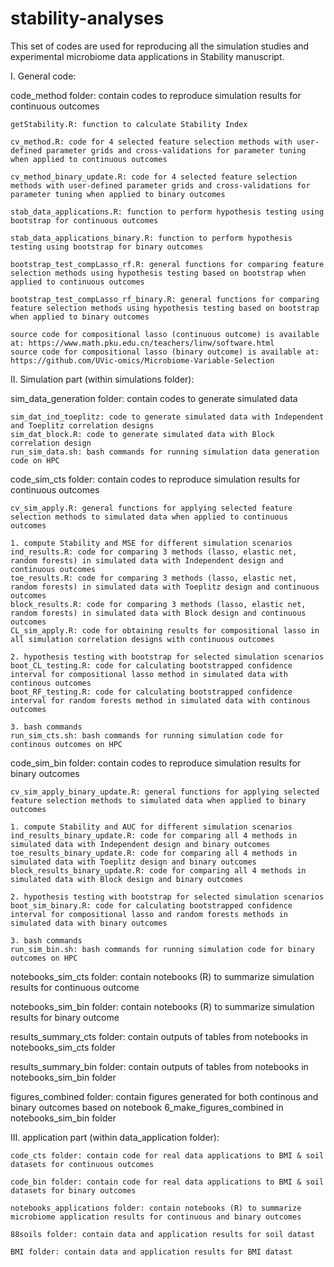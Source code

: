 # stability-analyses
This set of codes are used for reproducing all the simulation studies and experimental microbiome data applications in Stability manuscript.

I. General code:
	
code_method folder: contain codes to reproduce simulation results for continuous outcomes

	getStability.R: function to calculate Stability Index

	cv_method.R: code for 4 selected feature selection methods with user-defined parameter grids and cross-validations for parameter tuning when applied to continuous outcomes

	cv_method_binary_update.R: code for 4 selected feature selection methods with user-defined parameter grids and cross-validations for parameter tuning when applied to binary outcomes

	stab_data_applications.R: function to perform hypothesis testing using bootstrap for continuous outcomes

	stab_data_applications_binary.R: function to perform hypothesis testing using bootstrap for binary outcomes

	bootstrap_test_compLasso_rf.R: general functions for comparing feature selection methods using hypothesis testing based on bootstrap when applied to continuous outcomes

	bootstrap_test_compLasso_rf_binary.R: general functions for comparing feature selection methods using hypothesis testing based on bootstrap when applied to binary outcomes

	source code for compositional lasso (continuous outcome) is available at: https://www.math.pku.edu.cn/teachers/linw/software.html
	source code for compositional lasso (binary outcome) is available at: https://github.com/UVic-omics/Microbiome-Variable-Selection


II. Simulation part (within simulations folder):

sim_data_generation folder: contain codes to generate simulated data

	sim_dat_ind_toeplitz: code to generate simulated data with Independent and Toeplitz correlation designs
	sim_dat_block.R: code to generate simulated data with Block correlation design
	run_sim_data.sh: bash commands for running simulation data generation code on HPC

code_sim_cts folder: contain codes to reproduce simulation results for continuous outcomes 

	cv_sim_apply.R: general functions for applying selected feature selection methods to simulated data when applied to continuous outcomes

	1. compute Stability and MSE for different simulation scenarios
	ind_results.R: code for comparing 3 methods (lasso, elastic net, random forests) in simulated data with Independent design and continuous outcomes
	toe_results.R: code for comparing 3 methods (lasso, elastic net, random forests) in simulated data with Toeplitz design and continuous outcomes
	block_results.R: code for comparing 3 methods (lasso, elastic net, random forests) in simulated data with Block design and continuous outcomes
	CL_sim_apply.R: code for obtaining results for compositional lasso in all simulation correlation designs with continuous outcomes

	2. hypothesis testing with bootstrap for selected simulation scenarios
	boot_CL_testing.R: code for calculating bootstrapped confidence interval for compositional lasso method in simulated data with continous outcomes
	boot_RF_testing.R: code for calculating bootstrapped confidence interval for random forests method in simulated data with continous outcomes

	3. bash commands
	run_sim_cts.sh: bash commands for running simulation code for continous outcomes on HPC


code_sim_bin folder: contain codes to reproduce simulation results for binary outcomes

	cv_sim_apply_binary_update.R: general functions for applying selected feature selection methods to simulated data when applied to binary outcomes

	1. compute Stability and AUC for different simulation scenarios
	ind_results_binary_update.R: code for comparing all 4 methods in simulated data with Independent design and binary outcomes
	toe_results_binary_update.R: code for comparing all 4 methods in simulated data with Toeplitz design and binary outcomes
	block_results_binary_update.R: code for comparing all 4 methods in simulated data with Block design and binary outcomes

	2. hypothesis testing with bootstrap for selected simulation scenarios
	boot_sim_binary.R: code for calculating bootstrapped confidence interval for compositional lasso and random forests methods in simulated data with binary outcomes

	3. bash commands
	run_sim_bin.sh: bash commands for running simulation code for binary outcomes on HPC

notebooks_sim_cts folder: contain notebooks (R) to summarize simulation results for continuous outcome

notebooks_sim_bin folder: contain notebooks (R) to summarize simulation results for binary outcome	

results_summary_cts folder: contain outputs of tables from notebooks in notebooks_sim_cts folder

results_summary_bin folder: contain outputs of tables from notebooks in notebooks_sim_bin folder

figures_combined folder: contain figures generated for both continous and binary outcomes based on notebook 6_make_figures_combined in notebooks_sim_bin folder


III. application part (within data_application folder):

	code_cts folder: contain code for real data applications to BMI & soil datasets for continuous outcomes

	code_bin folder: contain code for real data applications to BMI & soil datasets for binary outcomes

	notebooks_applications folder: contain notebooks (R) to summarize microbiome application results for continuous and binary outcomes

	88soils folder: contain data and application results for soil datast

	BMI folder: contain data and application results for BMI datast

